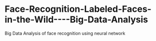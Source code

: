 # Face-Recognition-Labeled-Faces-in-the-Wild----Big-Data-Analysis
Big Data Analysis of face recognition using neural network
